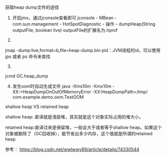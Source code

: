 
获取heap dump文件的途径

1. 开启jmx，通过jconsole查看即可
jconsole - MBean - com.sun.management - HotSpotDiagnostic - 操作 - dumpHeap(String outputFile, boolean live)
outputFile的扩展名为.hprof

2. 
jmap -dump:live,format=b,file=heap-dump.bin <pid>
pid：JVM进程的id，可以使用jps 或者 ps 命令来查找

3. 
jcmd <pid> GC.heap_dump <file-path>

4. 发生oom时自动生成文件
java -Xms10m -Xmx10m -XX:+HeapDumpOnOutOfMemoryError -XX:HeapDumpPath=/tmp/ com.example.demo.oom.TestOOM 


shallow heap VS retained heap

shallow heap: 直译就是浅层堆，其实就是这个对象实际占用的堆大小。

retained heap:直译过来是保留堆，一般会大于或者等于shallow heap。如果这个对象被删除了（GC回收掉），能节省出多少内存，这个值就是所谓的retained heap

参考： https://blog.csdn.net/wwlwwy89/article/details/74330544

